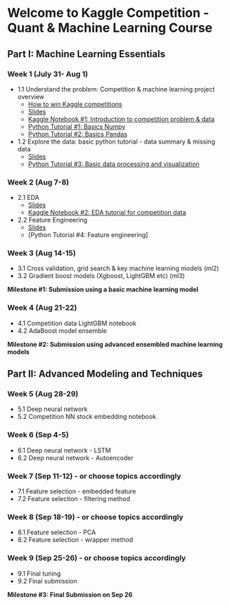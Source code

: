 # Welcome to Kaggle Competition - Quant & Machine Learning Course


## Part I: Machine Learning Essentials

### Week 1 (July 31- Aug 1)
- 1.1 Understand the problem: Competition & machine learning project overview
	- [How to win Kaggle competitions](https://docs.google.com/document/d/14KDMW_o1yflcZd4E0PSlKxzI68zdHG20Qz6X5wmkgSA/edit?usp=sharing)
	- [Slides](https://docs.google.com/presentation/d/1cYZACKaB7e2vRZAv8Oe1GcVy6U_xBeOoeptJsl3KZtI/edit?usp=sharing)
	- [Kaggle Notebook #1: Introduction to competition problem & data](https://www.kaggle.com/jiashenliu/introduction-to-financial-concepts-and-data)
	- [Python Tutorial #1: Basics Numpy](https://github.com/amenda860111/Kaggle-Competition-Quant-and-Machine-Learning-Course-/blob/main/notebooks/tutorial_1_basic_numpy.ipynb)
	- [Python Tutorial #2: Basics Pandas](https://github.com/amenda860111/Kaggle-Competition-Quant-and-Machine-Learning-Course-/blob/main/notebooks/tutorial_2_basic_pandas.ipynb)
- 1.2 Explore the data: basic python tutorial - data summary & missing data
	- [Slides](https://docs.google.com/presentation/d/1Dwzv1t2ZEr7j9I6jOQPxMv0hqFkb91VhaRGmIkUAb-Q/edit?usp=sharing)
	- [Python Tutorial #3: Basic data processing and visualization](https://github.com/amenda860111/Kaggle-Competition-Quant-and-Machine-Learning-Course-/blob/main/notebooks/tutorial_3_data_preprocessing_visualization.ipynb)
### Week 2 (Aug 7-8)
- 2.1 EDA
	- [Slides](https://docs.google.com/presentation/d/13gwvLolY0Ug_WKROeVYpHpblWhNhvmj3DskSxsu3Ta0/edit?usp=sharing)
	- [Kaggle Notebook #2: EDA tutorial for competition data](https://www.kaggle.com/gunesevitan/optiver-realized-volatility-prediction-eda)
- 2.2 Feature Engineering
	- [Slides](https://docs.google.com/presentation/d/1R8DDZf6qIG2eKTtfGcW6kph-fpTm6m3NyQkYVNk77rg/edit?usp=sharing)
	- [Python Tutorial #4: Feature engineering]


### Week 3 (Aug 14-15)
- 3.1 Cross validation, grid search & key machine learning models (ml2)
- 3.2 Gradient boost models (Xgboost, LightGBM etc) (ml3)

**Milestone #1: Submission using a basic machine learning model**

### Week 4 (Aug 21-22)
- 4.1 Competition data LightGBM notebook
- 4.2 AdaBoost model ensemble

**Milestone #2: Submission using advanced ensembled machine learning models**


## Part II: Advanced Modeling and Techniques

### Week 5 (Aug 28-29)
- 5.1 Deep neural network
- 5.2 Competition NN stock embedding notebook
### Week 6 (Sep 4-5)
- 6.1 Deep neural network - LSTM
- 6.2 Deep neural network - Autoencoder
### Week 7 (Sep 11-12) - or choose topics accordingly 
- 7.1 Feature selection - embedded feature
- 7.2 Feature selection - filtering method
### Week 8 (Sep 18-19) - or choose topics accordingly
- 8.1 Feature selection - PCA
- 8.2 Feature selection - wrapper method
### Week 9 (Sep 25-26) - or choose topics accordingly
- 9.1 Final tuning
- 9.2 Final submission

**Milestone #3: Final Submission on Sep 26**
